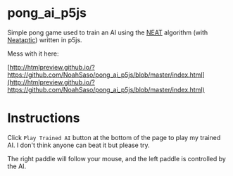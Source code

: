pong_ai_p5js
============

Simple pong game used to train an AI using the [NEAT](https://en.wikipedia.org/wiki/Neuroevolution_of_augmenting_topologies) algorithm (with [Neataptic](https://github.com/wagenaartje/neataptic)) written in p5js.

Mess with it here:

[http://htmlpreview.github.io/?https://github.com/NoahSaso/pong_ai_p5js/blob/master/index.html](http://htmlpreview.github.io/?https://github.com/NoahSaso/pong_ai_p5js/blob/master/index.html)

Instructions
============

Click `Play Trained AI` button at the bottom of the page to play my trained AI. I don't think anyone can beat it but please try.

The right paddle will follow your mouse, and the left paddle is controlled by the AI.
